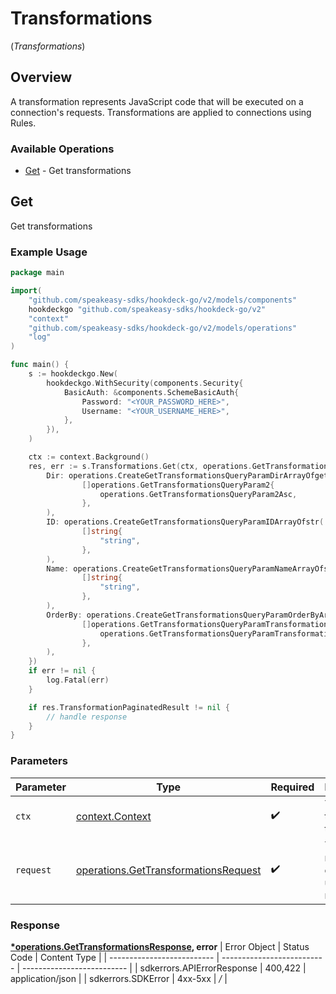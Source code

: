 # Transformations
(*Transformations*)

## Overview

A transformation represents JavaScript code that will be executed on a connection's requests. Transformations are applied to connections using Rules.

### Available Operations

* [Get](#get) - Get transformations

## Get

Get transformations

### Example Usage

```go
package main

import(
	"github.com/speakeasy-sdks/hookdeck-go/v2/models/components"
	hookdeckgo "github.com/speakeasy-sdks/hookdeck-go/v2"
	"context"
	"github.com/speakeasy-sdks/hookdeck-go/v2/models/operations"
	"log"
)

func main() {
    s := hookdeckgo.New(
        hookdeckgo.WithSecurity(components.Security{
            BasicAuth: &components.SchemeBasicAuth{
                Password: "<YOUR_PASSWORD_HERE>",
                Username: "<YOUR_USERNAME_HERE>",
            },
        }),
    )

    ctx := context.Background()
    res, err := s.Transformations.Get(ctx, operations.GetTransformationsRequest{
        Dir: operations.CreateGetTransformationsQueryParamDirArrayOfgetTransformationsQueryParam2(
                []operations.GetTransformationsQueryParam2{
                    operations.GetTransformationsQueryParam2Asc,
                },
        ),
        ID: operations.CreateGetTransformationsQueryParamIDArrayOfstr(
                []string{
                    "string",
                },
        ),
        Name: operations.CreateGetTransformationsQueryParamNameArrayOfstr(
                []string{
                    "string",
                },
        ),
        OrderBy: operations.CreateGetTransformationsQueryParamOrderByArrayOfgetTransformationsQueryParamTransformations2(
                []operations.GetTransformationsQueryParamTransformations2{
                    operations.GetTransformationsQueryParamTransformations2CreatedAt,
                },
        ),
    })
    if err != nil {
        log.Fatal(err)
    }

    if res.TransformationPaginatedResult != nil {
        // handle response
    }
}
```

### Parameters

| Parameter                                                                                    | Type                                                                                         | Required                                                                                     | Description                                                                                  |
| -------------------------------------------------------------------------------------------- | -------------------------------------------------------------------------------------------- | -------------------------------------------------------------------------------------------- | -------------------------------------------------------------------------------------------- |
| `ctx`                                                                                        | [context.Context](https://pkg.go.dev/context#Context)                                        | :heavy_check_mark:                                                                           | The context to use for the request.                                                          |
| `request`                                                                                    | [operations.GetTransformationsRequest](../../models/operations/gettransformationsrequest.md) | :heavy_check_mark:                                                                           | The request object to use for the request.                                                   |


### Response

**[*operations.GetTransformationsResponse](../../models/operations/gettransformationsresponse.md), error**
| Error Object               | Status Code                | Content Type               |
| -------------------------- | -------------------------- | -------------------------- |
| sdkerrors.APIErrorResponse | 400,422                    | application/json           |
| sdkerrors.SDKError         | 4xx-5xx                    | */*                        |
